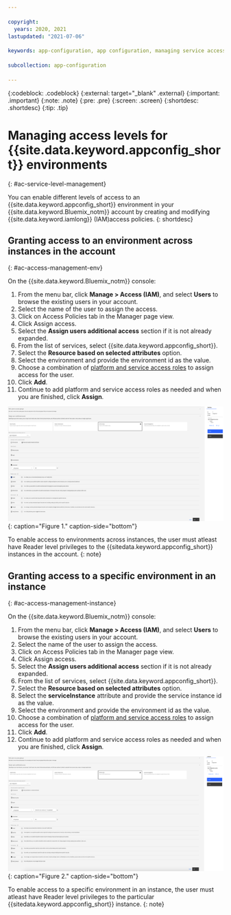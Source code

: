 ```yaml
---

copyright:
  years: 2020, 2021
lastupdated: "2021-07-06"

keywords: app-configuration, app configuration, managing service access, iam, account, environments

subcollection: app-configuration

---
```


{:codeblock: .codeblock}
{:external: target="_blank" .external}
{:important: .important}
{:note: .note}
{:pre: .pre}
{:screen: .screen}
{:shortdesc: .shortdesc}
{:tip: .tip}

# Managing access levels for {{site.data.keyword.appconfig_short}} environments
{: #ac-service-level-management}

You can enable different levels of access to an {{site.data.keyword.appconfig_short}} environment in your {{site.data.keyword.Bluemix_notm}}  account by creating and modifying {{site.data.keyword.iamlong}} (IAM)access policies.
{: shortdesc}

## Granting access to an environment across instances in the account
{: #ac-access-management-env}

On the {{site.data.keyword.Bluemix_notm}} console:

1. From the menu bar, click **Manage > Access (IAM)**, and select **Users** to browse the existing users in your account.
1. Select the name of the user to assign the access.
1. Click on Access Policies tab in the Manager page view.
1. Click Assign access.
1. Select the **Assign users additional access** section if it is not already expanded.
1. From the list of services, select {{site.data.keyword.appconfig_short}}.
1. Select the **Resource based on selected attributes** option. 
1. Select the environment and provide the environment id as the value.
1. Choose a combination of [platform and service access roles](https://cloud.ibm.com/docs/app-configuration?topic=app-configuration-ac-service-access-management) to assign access for the user.
1. Click **Add**.
1. Continue to add platform and service access roles as needed and when you are finished, click **Assign**.

![Access to an environment across instances](images/rbac-env.png "Console screenshot"){: caption="Figure 1." caption-side="bottom"}

To enable access to environments across instances, the user must atleast have Reader level privileges to the {{sitedata.keyword.appconfig_short}} instances in the account.
{: note}  

## Granting access to a specific environment in an instance
{: #ac-access-management-instance}

On the {{site.data.keyword.Bluemix_notm}} console:

1. From the menu bar, click **Manage > Access (IAM)**, and select **Users** to browse the existing users in your account.
1. Select the name of the user to assign the access.
1. Click on Access Policies tab in the Manager page view.
1. Click Assign access.
1. Select the **Assign users additional access** section if it is not already expanded.
1. From the list of services, select {{site.data.keyword.appconfig_short}}.
1. Select the **Resource based on selected attributes** option. 
1. Select the **serviceInstance** attribute and provide the service instance id as the value. 
1. Select the environment and provide the environment id as the value.
1. Choose a combination of [platform and service access roles](https://cloud.ibm.com/docs/app-configuration?topic=app-configuration-ac-service-access-management) to assign access for the user.
1. Click **Add**.
1. Continue to add platform and service access roles as needed and when you are finished, click **Assign**.

![Access to a specific environment in an instance](images/rbac-inst.png "Console screenshot"){: caption="Figure 2." caption-side="bottom"}

To enable access to a specific environment in an instance, the user must atleast have Reader level privileges to the particular {{sitedata.keyword.appconfig_short}} instance.
{: note} 